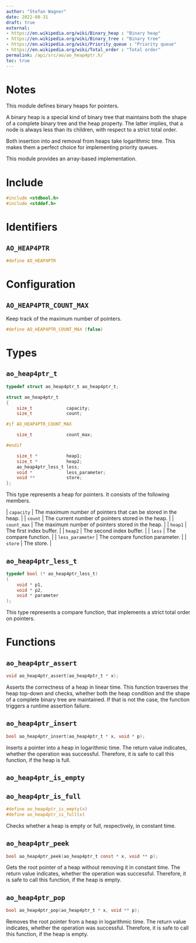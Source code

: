 ```yaml
---
author: "Stefan Wagner"
date: 2022-08-31
draft: true
external:
- https://en.wikipedia.org/wiki/Binary_heap : "Binary heap"
- https://en.wikipedia.org/wiki/Binary_tree : "Binary tree"
- https://en.wikipedia.org/wiki/Priority_queue : "Priority queue"
- https://en.wikipedia.org/wiki/Total_order : "Total order"
permalink: /api/src/ao/ao_heap4ptr.h/
toc: true
---
```


# Notes

This module defines binary heaps for pointers.

A binary heap is a special kind of binary tree that maintains both the shape of a complete binary tree and the heap property. The latter implies, that a node is always less than its children, with respect to a strict total order.

Both insertion into and removal from heaps take logarithmic time. This makes them a perfect choice for implementing priority queues.

This module provides an array-based implementation.

# Include

```c
#include <stdbool.h>
#include <stddef.h>
```

# Identifiers

## `AO_HEAP4PTR`

```c
#define AO_HEAP4PTR
```

# Configuration

## `AO_HEAP4PTR_COUNT_MAX`

Keep track of the maximum number of pointers.

```c
#define AO_HEAP4PTR_COUNT_MAX (false)
```

# Types

## `ao_heap4ptr_t`

```c
typedef struct ao_heap4ptr_t ao_heap4ptr_t;
```

```c
struct ao_heap4ptr_t
{
    size_t             capacity;
    size_t             count;

#if AO_HEAP4PTR_COUNT_MAX

    size_t             count_max;

#endif

    size_t *           heap1;
    size_t *           heap2;
    ao_heap4ptr_less_t less;
    void *             less_parameter;
    void **            store;
};
```

This type represents a heap for pointers. It consists of the following members.

| `capacity` | The maximum number of pointers that can be stored in the heap. |
| `count` | The current number of pointers stored in the heap. |
| `count_max` | The maximum number of pointers stored in the heap. |
| `heap1` | The first index buffer. |
| `heap2` | The second index buffer. |
| `less` | The compare function. |
| `less_parameter` | The compare function parameter. |
| `store` | The store. |

## `ao_heap4ptr_less_t`

```c
typedef bool (* ao_heap4ptr_less_t)
(
    void * p1,
    void * p2,
    void * parameter
);
```

This type represents a compare function, that implements a strict total order on pointers.

# Functions

## `ao_heap4ptr_assert`

```c
void ao_heap4ptr_assert(ao_heap4ptr_t * x);
```

Asserts the correctness of a heap in linear time. This function traverses the heap top-down and checks, whether both the heap condition and the shape of a complete binary tree are maintained. If that is not the case, the function triggers a runtime assertion failure.

## `ao_heap4ptr_insert`

```c
bool ao_heap4ptr_insert(ao_heap4ptr_t * x, void * p);
```

Inserts a pointer into a heap in logarithmic time. The return value indicates, whether the operation was successful. Therefore, it is safe to call this function, if the heap is full.

## `ao_heap4ptr_is_empty`
## `ao_heap4ptr_is_full`

```c
#define ao_heap4ptr_is_empty(x)
#define ao_heap4ptr_is_full(x)
```

Checks whether a heap is empty or full, respectively, in constant time.

## `ao_heap4ptr_peek`

```c
bool ao_heap4ptr_peek(ao_heap4ptr_t const * x, void ** p);
```

Gets the root pointer of a heap without removing it in constant time. The return value indicates, whether the operation was successful. Therefore, it is safe to call this function, if the heap is empty.

## `ao_heap4ptr_pop`

```c
bool ao_heap4ptr_pop(ao_heap4ptr_t * x, void ** p);
```

Removes the root pointer from a heap in logarithmic time. The return value indicates, whether the operation was successful. Therefore, it is safe to call this function, if the heap is empty.

